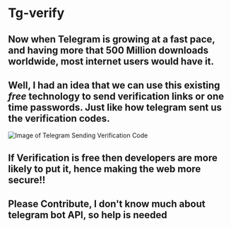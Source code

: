 # Tg-verify

## Now when Telegram is growing at a fast pace, and having more that 500 Million downloads worldwide, most internet users would have it.

## Well, I had an idea that we can use this existing *free* technology to send verification links or one time passwords. Just like how telegram sent us the verification codes.

![Image of Telegram Sending Verification Code](https://i.imgur.com/VwNLDTV.png)

## If Verification is free then developers are more likely to put it, hence making the web more secure!! 

## Please Contribute, I don't know much about telegram bot API, so help is needed
